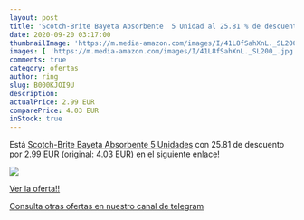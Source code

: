 ```yaml
---
layout: post
title: 'Scotch-Brite Bayeta Absorbente  5 Unidad al 25.81 % de descuento'
date: 2020-09-20 03:17:00
thumbnailImage: 'https://m.media-amazon.com/images/I/41L8fSahXnL._SL200_.jpg'
images: [ 'https://m.media-amazon.com/images/I/41L8fSahXnL._SL200_.jpg' ]
comments: true
category: ofertas
author: ring
slug: B000KJOI9U
description:
actualPrice: 2.99 EUR
comparePrice: 4.03 EUR
inStock: true
---
```


Está [Scotch-Brite Bayeta Absorbente  5 Unidades](https://www.amazon.com/dp/B000KJOI9U/?tag=redken08-20) con 25.81 de descuento por 2.99 EUR (original: 4.03 EUR) en el siguiente enlace!

[![](https://m.media-amazon.com/images/I/41L8fSahXnL._SL200_.jpg)](https://www.amazon.com/dp/B000KJOI9U/?tag=redken08-20)

[Ver la oferta!!](https://www.amazon.com/dp/B000KJOI9U/?tag=redken08-20)

[Consulta otras ofertas en nuestro canal de telegram](https://t.me/s/ofertas25)
